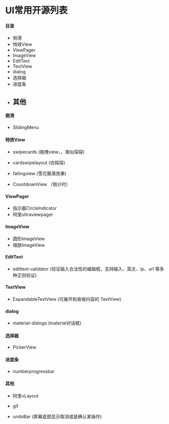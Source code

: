 # UI常用开源列表

#### 目录

* 侧滑
* 特效View
* ViewPager
* ImageView
* EditText
* TextView
* dialog
* 选择器
* 进度条
* ## 其他

#### 侧滑

* SlidingMenu

#### 特效View

* swipecards \(拖拽view，，类似探探\)

* cardswipelayout \(仿探探\)

* fallingview \(雪花飘落效果\)

* CountdownView （倒计时）

#### ViewPager

* 指示器CircleIndicator
* 阿里ultraviewpager

#### ImageView

* 圆形ImageView
* 缩放ImageView

#### EditText

* edittext-validator \(验证输入合法性的编辑框，支持输入、英文、ip、url 等多种正则验证\)

#### TextView

* ExpandableTextView \(可展开和收缩内容的 TextView\)

#### dialog

* material-dialogs \(material对话框\)

#### 选择器

* PickerView

#### 进度条

* numberprogressbar

#### 其他

* 阿里vLayout
* gif

* undoBar \(屏幕底部显示取消或是确认某操作\)



